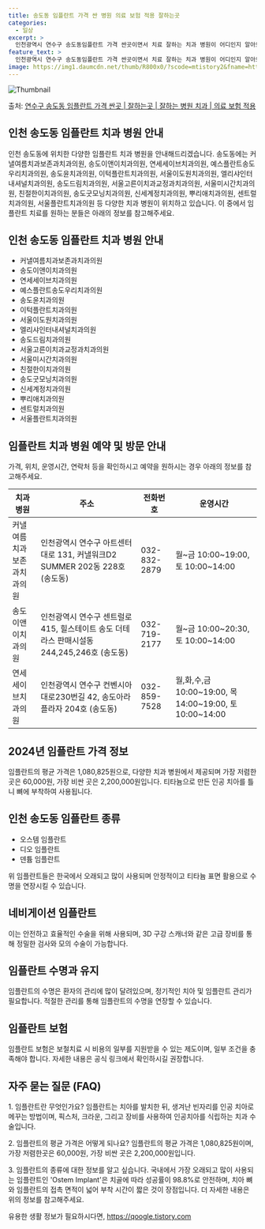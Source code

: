 ```yaml
---
title: 송도동 임플란트 가격 싼 병원 의료 보험 적용 잘하는곳
categories:
  - 일상
excerpt: >
  인천광역시 연수구 송도동임플란트 가격 싼곳이면서 치료 잘하는 치과 병원이 어디인지 알아보도록 하겠습니다. 인천광역시 연수구 송도동에 위치한 커낼여름치과보존과치과의원 송도이앤이치과의원 연세세이브치과의원 예스플란트송도우리치과의원 송도윤치과의원 이턱플란트치과의원 서울이도원치과의원 엘리샤인터내셔널치과의원 송도드림치과의원 서울고른이치과교정과치과의원 서울미시간치과의원 친절한이치과의원 송도굿모닝치과의원 신세계정치과의원 뿌리애치과의원 센트럴치과의원 서울플란트치과의원 연세바른이치과의원 김태건치과의원 강남365치과의원 오케이치과의원 이종훈치과교정과치과의원 송도캠퍼스치과의원 송도요셉치과의원 루아어린이치과의원 클린연세치주과치과의원 제이치과의원 송도이안치과의원 송도스마일치과의원 연세커낼치과의원 유펜아리조나치과교정과치과의원 서울..
feature_text: >
  인천광역시 연수구 송도동임플란트 가격 싼곳이면서 치료 잘하는 치과 병원이 어디인지 알아보도록 하겠습니다. 인천광역시 연수구 송도동에 위치한 커낼여름치과보존과치과의원 송도이앤이치과의원 연세세이브치과의원 예스플란트송도우리치과의원 송도윤치과의원 이턱플란트치과의원 서울이도원치과의원 엘리샤인터내셔널치과의원 송도드림치과의원 서울고른이치과교정과치과의원 서울미시간치과의원 친절한이치과의원 송도굿모닝치과의원 신세계정치과의원 뿌리애치과의원 센트럴치과의원 서울플란트치과의원 연세바른이치과의원 김태건치과의원 강남365치과의원 오케이치과의원 이종훈치과교정과치과의원 송도캠퍼스치과의원 송도요셉치과의원 루아어린이치과의원 클린연세치주과치과의원 제이치과의원 송도이안치과의원 송도스마일치과의원 연세커낼치과의원 유펜아리조나치과교정과치과의원 서울..
image: https://img1.daumcdn.net/thumb/R800x0/?scode=mtistory2&fname=https%3A%2F%2Fblog.kakaocdn.net%2Fdn%2FuwkjW%2FbtsG1f1RTtE%2FLnpOnJ26ToTyPlV2qoNLV0%2Fimg.webp
---
```


![Thumbnail](https://img1.daumcdn.net/thumb/R800x0/?scode=mtistory2&fname=https%3A%2F%2Fblog.kakaocdn.net%2Fdn%2FuwkjW%2FbtsG1f1RTtE%2FLnpOnJ26ToTyPlV2qoNLV0%2Fimg.webp)

<p>출처: <a href="https://qoogle.tistory.com/6969" rel="dofollow">연수구 송도동 임플란트 가격 싼곳 | 잘하는곳 | 잘하는 병원 치과 | 의료 보험 적용</a> </p>

## 인천 송도동 임플란트 치과 병원 안내

인천 송도동에 위치한 다양한 임플란트 치과 병원을 안내해드리겠습니다. 송도동에는 커낼여름치과보존과치과의원, 송도이앤이치과의원,
연세세이브치과의원, 예스플란트송도우리치과의원, 송도윤치과의원, 이턱플란트치과의원, 서울이도원치과의원, 엘리샤인터내셔널치과의원,
송도드림치과의원, 서울고른이치과교정과치과의원, 서울미시간치과의원, 친절한이치과의원, 송도굿모닝치과의원, 신세계정치과의원, 뿌리애치과의원,
센트럴치과의원, 서울플란트치과의원 등 다양한 치과 병원이 위치하고 있습니다. 이 중에서 임플란트 치료를 원하는 분들은 아래의 정보를
참고해주세요.

## 인천 송도동 임플란트 치과 병원 안내

  * 커낼여름치과보존과치과의원
  * 송도이앤이치과의원
  * 연세세이브치과의원
  * 예스플란트송도우리치과의원
  * 송도윤치과의원
  * 이턱플란트치과의원
  * 서울이도원치과의원
  * 엘리샤인터내셔널치과의원
  * 송도드림치과의원
  * 서울고른이치과교정과치과의원
  * 서울미시간치과의원
  * 친절한이치과의원
  * 송도굿모닝치과의원
  * 신세계정치과의원
  * 뿌리애치과의원
  * 센트럴치과의원
  * 서울플란트치과의원

## 임플란트 치과 병원 예약 및 방문 안내

가격, 위치, 운영시간, 연락처 등을 확인하시고 예약을 원하시는 경우 아래의 정보를 참고해주세요.

치과 병원 | 주소 | 전화번호 | 운영시간  
---|---|---|---  
커낼여름치과보존과치과의원 | 인천광역시 연수구 아트센터대로 131, 커낼워크D2 SUMMER 202동 228호 (송도동) | 032-832-2879 | 월~금 10:00~19:00, 토 10:00~14:00  
송도이앤이치과의원 | 인천광역시 연수구 센트럴로 415, 힐스테이트 송도 더테라스 판매시설동 244,245,246호 (송도동) | 032-719-2177 | 월~금 10:00~20:30, 토 10:00~14:00  
연세세이브치과의원 | 인천광역시 연수구 컨벤시아대로230번길 42, 송도아라플라자 204호 (송도동) | 032-859-7528 | 월,화,수,금 10:00~19:00, 목 14:00~19:00, 토 10:00~14:00  
  
## 2024년 임플란트 가격 정보

임플란트의 평균 가격은 1,080,825원으로, 다양한 치과 병원에서 제공되며 가장 저렴한 곳은 60,000원, 가장 비싼 곳은
2,200,000원입니다. 티타늄으로 만든 인공 치아를 틀니 뼈에 부착하여 사용됩니다.

## 인천 송도동 임플란트 종류

  * 오스템 임플란트
  * 디오 임플란트
  * 덴튬 임플란트

위 임플란트들은 한국에서 오래되고 많이 사용되며 안정적이고 티타늄 표면 활용으로 수명을 연장시킬 수 있습니다.

## 네비게이션 임플란트

이는 안전하고 효율적인 수술을 위해 사용되며, 3D 구강 스캐너와 같은 고급 장비를 통해 정밀한 검사와 모의 수술이 가능합니다.

## 임플란트 수명과 유지

임플란트의 수명은 환자의 관리에 많이 달려있으며, 정기적인 치아 및 임플란트 관리가 필요합니다. 적절한 관리를 통해 임플란트의 수명을 연장할
수 있습니다.

## 임플란트 보험

임플란트 보험은 보철치료 시 비용의 일부를 지원받을 수 있는 제도이며, 일부 조건을 충족해야 합니다. 자세한 내용은 공식 링크에서 확인하시길
권장합니다.

## 자주 묻는 질문 (FAQ)

1\. 임플란트란 무엇인가요? 임플란트는 치아를 발치한 뒤, 생겨난 빈자리를 인공 치아로 메꾸는 방법이며, 픽스처, 크라운, 그리고 장비를
사용하여 인공치아를 식립하는 치과 수술입니다.

2\. 임플란트의 평균 가격은 어떻게 되나요? 임플란트의 평균 가격은 1,080,825원이며, 가장 저렴한곳은 60,000원, 가장 비싼
곳은 2,200,000원입니다.

3\. 임플란트의 종류에 대한 정보를 알고 싶습니다. 국내에서 가장 오래되고 많이 사용되는 임플란트인 'Ostem Implant'은 치골에
따라 성공률이 98.8%로 안전하며, 치아 뼈와 임플란트의 접촉 면적이 넓어 부착 시간이 짧은 것이 장점입니다. 더 자세한 내용은 위의
정보를 참고해주세요.

 

유용한 생활 정보가 필요하시다면, <a href="https://qoogle.tistory.com" rel="dofollow">https://qoogle.tistory.com</a>


